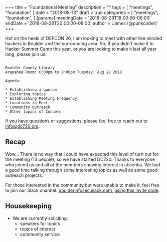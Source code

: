 +++
title = "Foundational Meeting"
description = ""
tags = [
    "meetings",
    "foundation"
]
date = "2018-08-13"
draft = true
categories = [
    "meetings",
    "foundation",
]
[params]
  meetingDate = '2018-08-28T18:00:00-06:00'
  endDate = '2018-08-28T20:00:00-08:00'
  author = 'James (@punkcoder)'
+++

Hot on the heels of DEFCON 26, I am looking to meet with other like minded
hackers in Boulder and the surrounding area.  So, if you didn't make it to Hacker Summer Camp this year, or you are looking to make it last all year long, please join us.

<!--more-->
~~~

Boulder County Library
Arapahoe Room: 6:00pm to 8:00pm Tuesday, Aug 28 2018

Agenda:

* Establishing a quorum
* Exploring topics
* Establishing Meeting Frequency
* Locations to Meet
* Community Outreach
* Other topics of Concern

~~~

If you have questions or suggestions, please feel free to reach out to info@dc720.org.

## Recap

Wow... There is no way that I could have expected this level of turn out for the
meeting (13 people), so we have started DC720. Thanks to everyone who joined us
and all of the members showing interest in absentia.  We had a good time talking
through some interesting topics as well as some good outreach projects.

For those interested in the community but were unable to make it, feel free to
join our Slack channel:
[boulderinfosec.slack.com](http://boulderinfosec.slack.com), [using this invite code](https://join.slack.com/t/boulderinfosec/shared_invite/enQtNDI0NTk0MDI4MDk3LTZjNDY0NmJkZjE3ZGRkMTU0Y2Q2YWRiYTJjN2NjMjMzZGU3MWIwMGQ0OWRjYTQ5YWI5MzcxYmYzNWY5NzkwZjg).

## Housekeeping

- We are currently soliciting:
  - speakers for topics
  - topics of interest
  - community service
